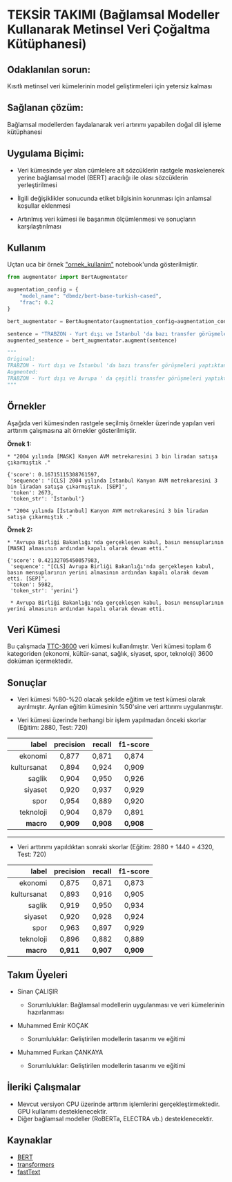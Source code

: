 # TEKSİR TAKIMI (Bağlamsal Modeller Kullanarak Metinsel Veri Çoğaltma Kütüphanesi)

## Odaklanılan sorun: 

Kısıtlı metinsel veri kümelerinin model geliştirmeleri için yetersiz kalması


## Sağlanan çözüm: 

Bağlamsal modellerden faydalanarak veri artırımı yapabilen doğal dil işleme kütüphanesi

## Uygulama Biçimi:

* Veri kümesinde yer alan cümlelere ait sözcüklerin rastgele maskelenerek yerine bağlamsal model (BERT) aracılığı ile olası sözcüklerin yerleştirilmesi

* İlgili değişiklikler sonucunda etiket bilgisinin korunması için anlamsal koşullar eklenmesi

* Artırılmış veri kümesi ile başarımın ölçümlenmesi ve sonuçların karşılaştırılması


## Kullanım

Uçtan uca bir örnek ["ornek_kullanim"](https://github.com/teksir-team/teksir/blob/master/ornek_kullanim.ipynb) notebook'unda gösterilmiştir.

```python
from augmentator import BertAugmentator

augmentation_config = {
    "model_name": "dbmdz/bert-base-turkish-cased",
    "frac": 0.2
}

bert_augmentator = BertAugmentator(augmentation_config=augmentation_config)

sentence = "TRABZON - Yurt dışı ve İstanbul 'da bazı transfer görüşmeleri yaptıktan sonra Trabzon'a gelen Süleyman Hurma, havalimanında basın mensuplarının sorularını yanıtladı."
augmented_sentence = bert_augmentator.augment(sentence)

"""
Original:
TRABZON - Yurt dışı ve İstanbul 'da bazı transfer görüşmeleri yaptıktan sonra Trabzon'a gelen Süleyman Hurma, havalimanında basın mensuplarının sorularını yanıtladı.
Augmented:
TRABZON - Yurt dışı ve Avrupa ' da çeşitli transfer görüşmeleri yaptıktan sonra Trabzon ' a gelen Özer Hurma , burada basın mensuplarının sorularını yanıtladı .
"""
```

## Örnekler

Aşağıda veri kümesinden rastgele seçilmiş örnekler üzerinde yapılan veri arttırım çalışmasına ait örnekler gösterilmiştir.

**Örnek 1:**

```
* "2004 yılında [MASK] Kanyon AVM metrekaresini 3 bin liradan satışa çıkarmıştık ."

{'score': 0.16715115308761597,
 'sequence': '[CLS] 2004 yılında İstanbul Kanyon AVM metrekaresini 3 bin liradan satışa çıkarmıştık. [SEP]',
 'token': 2673,
 'token_str': 'İstanbul'}

* "2004 yılında [İstanbul] Kanyon AVM metrekaresini 3 bin liradan satışa çıkarmıştık ."
```

**Örnek 2:**

```
* "Avrupa Birliği Bakanlığı'nda gerçekleşen kabul, basın mensuplarının [MASK] almasının ardından kapalı olarak devam etti."

{'score': 0.42132705450057983,
 'sequence': "[CLS] Avrupa Birliği Bakanlığı'nda gerçekleşen kabul, basın mensuplarının yerini almasının ardından kapalı olarak devam etti. [SEP]",
 'token': 5982,
 'token_str': 'yerini'}

 * Avrupa Birliği Bakanlığı'nda gerçekleşen kabul, basın mensuplarının yerini almasının ardından kapalı olarak devam etti.
```


## Veri Kümesi

Bu çalışmada [TTC-3600](https://github.com/denopas/TTC-3600) veri kümesi kullanılmıştır. Veri kümesi toplam 6 kategoriden (ekonomi, kültür-sanat, sağlık, siyaset, spor, teknoloji) 3600 doküman içermektedir.


## Sonuçlar

* Veri kümesi %80-%20 olacak şekilde eğitim ve test kümesi olarak ayrılmıştır. Ayrılan eğitim kümesinin %50'sine veri arttırımı uygulanmıştır.

* Veri kümesi üzerinde herhangi bir işlem yapılmadan önceki skorlar (Eğitim: 2880, Test: 720)

| label | precision | recall | f1-score |
|-------:|:-----------:|:--------:|:----------:|
| ekonomi|0,877|0,871|0,874 |
| kultursanat|0,894|0,924|0,909 |
| saglik|0,904|0,950|0,926 |
| siyaset|0,920|0,937|0,929 |
| spor|0,954|0,889|0,920 |
| teknoloji|0,904|0,879|0,891 |
|**macro**|**0,909**|**0,908**|**0,908**|

--- 

* Veri arttırımı yapıldıktan sonraki skorlar (Eğitim: 2880 + 1440 = 4320, Test: 720)

| label | precision | recall | f1-score |
|-------:|:-----------:|:--------:|:----------:|
| ekonomi|0,875|0,871|0,873 |
| kultursanat|0,893|0,916|0,905 |
| saglik|0,919|0,950|0,934 |
| siyaset|0,920|0,928|0,924 |
| spor|0,963|0,897|0,929 |
| teknoloji|0,896|0,882|0,889 |
|**macro**|**0,911**|**0,907**|**0,909**|


## Takım Üyeleri

* Sinan ÇALIŞIR
    * Sorumluluklar: Bağlamsal modellerin uygulanması ve veri kümelerinin hazırlanması


* Muhammed Emir KOÇAK
    * Sorumluluklar: Geliştirilen modellerin tasarımı ve eğitimi


* Muhammed Furkan ÇANKAYA
    * Sorumluluklar: Geliştirilen modellerin tasarımı ve eğitimi


## İleriki Çalışmalar

* Mevcut versiyon CPU üzerinde arttırım işlemlerini gerçekleştirmektedir. GPU kullanımı desteklenecektir.
* Diğer bağlamsal modeller (RoBERTa, ELECTRA vb.) desteklenecektir.


## Kaynaklar

* [BERT](https://arxiv.org/abs/1810.04805)
* [transformers](https://github.com/huggingface/transformers)
* [fastText](https://fasttext.cc/)